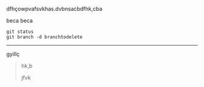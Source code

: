 dfhçowpvafsvkhas.dvbnsacbdfhk,cba

beca beca

```
git status
git branch -d branchtodelete
```

---

gyillç

> hk,b
>
> jfvk





